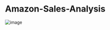 # Amazon-Sales-Analysis

![image](https://github.com/user-attachments/assets/ea685765-6530-4da0-b7a5-87ac8eb1bbc0)
